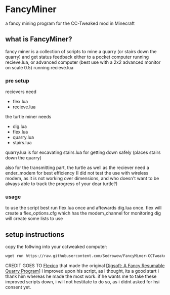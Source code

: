 # FancyMiner
a fancy mining program for the CC-Tweaked mod in Minecraft

## what is FancyMiner?

fancy miner is a collection of scripts to mine a quarry (or stairs down the quarry)
and get status feedback either to a pocket computer running recieve.lua,
or advanced computer (best use with a 2x2 advanced monitor on scale 0.5) running recieve.lua

### pre setup

recievers need
- flex.lua
- recieve.lua

the turtle miner needs
- dig.lua
- flex.lua
- quarry.lua
- stairs.lua

quarry.lua is for excavating
stairs.lua for getting down safely (places stairs down the quarry)

also for the transmitting part, the turtle as well as the reciever need a ender_modem for best efficiency
(I did not test the use with wireless modem, as it is not working over dimensions, and who doesn't want to be always able to track the progress of your dear turtle?)
### usage
to use the script best run flex.lua once and aftewards dig.lua once.
flex will create a flex_options.cfg which has the modem_channel for monitoring
dig will create some lists to use

## setup instructions

copy the follwing into your cctweaked computer:
```txt
wget run https://raw.githubusercontent.com/Sedrowow/FancyMiner-CCTweaked/refs/heads/main/setup.lua
```

CREDIT GOES TO [Flexico](https://github.com/Flexico) that made the original  [Digsoft: A Fancy Resumable Quarry Program](https://forums.computercraft.cc/index.php?topic=316.0)]
i improved upon his script, as i thought, its a good start
i thank him whereas he made the most work. if he wants me to take these improved scripts down, i will not hestitate to do so, as i didnt asked for hsi consent yet.
